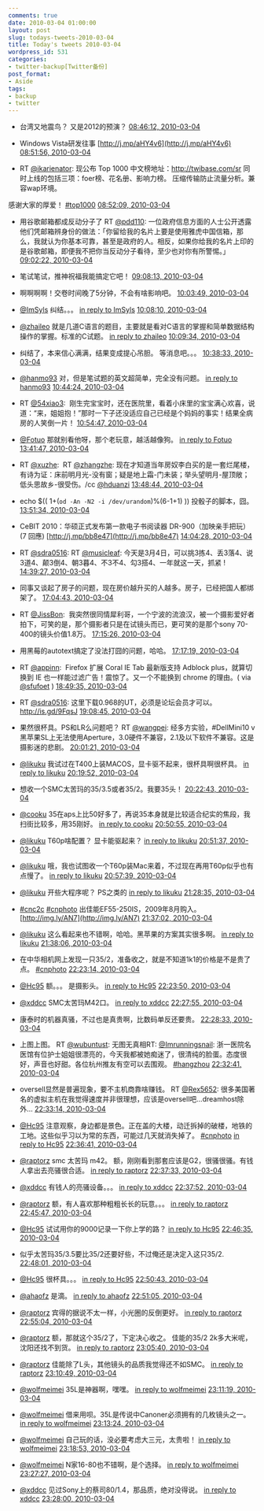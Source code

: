 ```yaml
---
comments: true
date: 2010-03-04 01:00:00
layout: post
slug: todays-tweets-2010-03-04
title: Today's tweets 2010-03-04
wordpress_id: 531
categories:
- twitter-backup[Twitter备份]
post_format:
- Aside
tags:
- backup
- twitter
---
```





  * 台湾又地震鸟？ 又是2012的预演？ [08:46:12, 2010-03-04](http://twitter.com/gfrog/statuses/9949332118)





  * Windows Vista研发往事 [http://j.mp/aHY4v6](http://j.mp/aHY4v6) [08:51:56, 2010-03-04](http://twitter.com/gfrog/statuses/9949570046)





  * RT [@ikarienator](http://twitter.com/ikarienator): 现公布 Top 1000 中文榜地址：http://twibase.com/sr
同时上线的包括三项：foer榜、花名册、影响力榜。
压缩传输防止流量分析。兼容wap环境。

感谢大家的厚爱！ [#top1000](http://search.twitter.com/search?q=%23top1000) [08:52:09, 2010-03-04](http://twitter.com/gfrog/statuses/9949579102)





  * 用谷歌邮箱都成反动分子了 RT [@pdd110](http://twitter.com/pdd110): 一位政府信息方面的人士公开透露他们凭邮箱辨身份的做法：「你留给我的名片上要是使用雅虎中国信箱，那么，我就认为你基本可靠，甚至是政府的人。相反，如果你给我的名片上印的是谷歌邮箱，即便我不把你当反动分子看待，至少也对你有所警惕。」 [09:02:22, 2010-03-04](http://twitter.com/gfrog/statuses/9950009669)





  * 笔试笔试，推神祝福我能搞定它吧！ [09:08:13, 2010-03-04](http://twitter.com/gfrog/statuses/9950258541)





  * 啊啊啊啊！交卷时间晚了5分钟，不会有啥影响吧。 [10:03:49, 2010-03-04](http://twitter.com/gfrog/statuses/9952613136)





  * [@ImSyls](http://twitter.com/ImSyls) 纠结。。。 [in reply to ImSyls](http://twitter.com/ImSyls/statuses/9952701443) [10:08:10, 2010-03-04](http://twitter.com/gfrog/statuses/9952802536)





  * [@zhaileo](http://twitter.com/zhaileo) 就是几道C语言的题目，主要就是看对C语言的掌握和简单数据结构操作的掌握。标准的C试题。 [in reply to zhaileo](http://twitter.com/zhaileo/statuses/9952780507) [10:09:34, 2010-03-04](http://twitter.com/gfrog/statuses/9952863387)





  * 纠结了，本来信心满满，结果变成提心吊胆。 等消息吧。。。 [10:38:33, 2010-03-04](http://twitter.com/gfrog/statuses/9954088648)





  * [@hanmo93](http://twitter.com/hanmo93) 对，但是笔试题的英文超简单，完全没有问题。 [in reply to hanmo93](http://twitter.com/hanmo93/statuses/9954144037) [10:44:24, 2010-03-04](http://twitter.com/gfrog/statuses/9954332933)





  * RT [@54xiao3](http://twitter.com/54xiao3):
		 刚生完宝宝时，还在医院里，看着小床里的宝宝满心欢喜，说道：“来，姐姐抱！”那时一下子还没适应自己已经是个妈妈的事实！结果全病房的人笑倒一片！ [10:54:47, 2010-03-04](http://twitter.com/gfrog/statuses/9954764549)





  * [@Fotuo](http://twitter.com/Fotuo) 那就别看他呀，那个老玩意，越活越像狗。 [in reply to Fotuo](http://twitter.com/Fotuo/statuses/9960879284) [13:41:47, 2010-03-04](http://twitter.com/gfrog/statuses/9960999771)





  * RT [@xuzhe](http://twitter.com/xuzhe):
		 RT [@zhangzhe](http://twitter.com/zhangzhe): 现在才知道当年房奴李白买的是一套烂尾楼，有诗为证：床前明月光-没有窗；疑是地上霜-门未装；举头望明月-屋顶敞；低头思故乡-很受伤。/cc [@hduanzi](http://twitter.com/hduanzi) [13:48:44, 2010-03-04](http://twitter.com/gfrog/statuses/9961209987)





  * echo $(( 1+(`od -An -N2 -i /dev/urandom`)%(6-1+1) )) 投骰子的脚本，囧。 [13:51:34, 2010-03-04](http://twitter.com/gfrog/statuses/9961293059)





  * CeBIT 2010：华硕正式发布第一款电子书阅读器 DR-900（加映亲手把玩） (7 回應) [http://j.mp/bb8e47](http://j.mp/bb8e47) [14:04:28, 2010-03-04](http://twitter.com/gfrog/statuses/9961679782)





  * RT [@sdra0516](http://twitter.com/sdra0516): RT [@musicleaf](http://twitter.com/musicleaf): 今天是3月4日，可以挑3拣4、丢3落4、说3道4、颠3倒4、朝3暮4、不3不4、勾3搭4、一年就这一天，抓紧 ! [14:39:27, 2010-03-04](http://twitter.com/gfrog/statuses/9962635479)





  * 同事又谈起了房子的问题，现在房价越升买的人越多。房子，已经把国人都绑架了。 [17:04:43, 2010-03-04](http://twitter.com/gfrog/statuses/9966070713)





  * RT [@JissBon](http://twitter.com/JissBon):
		 我突然很同情犀利哥，一个宁波的流浪汉，被一个摄影爱好者拍下，可笑的是，那个摄影者只是在试镜头而已，更可笑的是那个sony 70-400的镜头价值1.8万。 [17:15:26, 2010-03-04](http://twitter.com/gfrog/statuses/9966314352)





  * 用黑莓的autotext搞定了没法打囧的问题，哈哈。 [17:17:19, 2010-03-04](http://twitter.com/gfrog/statuses/9966357546)





  * RT [@appinn](http://twitter.com/appinn):
		 Firefox 扩展 Coral IE Tab 最新版支持 Adblock plus，就算切换到 IE 也一样能过滤广告！震惊了。又一个不能换到 chrome 的理由。( via [@sfufoet](http://twitter.com/sfufoet) ) [18:49:35, 2010-03-04](http://twitter.com/gfrog/statuses/9968477299)





  * RT [@sdra0516](http://twitter.com/sdra0516): 这里下载0.968的UT，必须是论坛会员才可以。http://is.gd/9FqsJ [19:08:45, 2010-03-04](http://twitter.com/gfrog/statuses/9968942788)





  * 果然很杯具。PS和LR么问题吧？ RT [@wangpei](http://twitter.com/wangpei): 经多方实验，#DellMini10 v 黑苹果SL上无法使用Aperture，3.0硬件不兼容，2.1及以下软件不兼容。这是摄影迷的悲剧。 [20:01:21, 2010-03-04](http://twitter.com/gfrog/statuses/9970338274)





  * [@likuku](http://twitter.com/likuku) 我试过在T400上装MACOS，显卡驱不起来，很杯具啊很杯具。 [in reply to likuku](http://twitter.com/likuku/statuses/9970742667) [20:19:52, 2010-03-04](http://twitter.com/gfrog/statuses/9970889677)





  * 想收一个SMC太苦玛的35/3.5或者35/2。我要35头！ [20:22:43, 2010-03-04](http://twitter.com/gfrog/statuses/9970978368)





  * [@cooku](http://twitter.com/cooku) 35在aps上比50好多了，再说35本身就是比较适合纪实的焦段，我扫街比较多，用35刚好。 [in reply to cooku](http://twitter.com/cooku/statuses/9971039120) [20:50:55, 2010-03-04](http://twitter.com/gfrog/statuses/9971866926)





  * [@likuku](http://twitter.com/likuku) T60p啥配置？ 显卡能驱起来？ [in reply to likuku](http://twitter.com/likuku/statuses/9971789446) [20:51:37, 2010-03-04](http://twitter.com/gfrog/statuses/9971889490)





  * [@likuku](http://twitter.com/likuku) 哦，我也试图收一个T60p装Mac来着，不过现在再用T60p似乎也有点慢了。 [in reply to likuku](http://twitter.com/likuku/statuses/9971937132) [20:57:39, 2010-03-04](http://twitter.com/gfrog/statuses/9972088991)





  * [@likuku](http://twitter.com/likuku) 开些大程序呢？ PS之类的 [in reply to likuku](http://twitter.com/likuku/statuses/9972369203) [21:28:35, 2010-03-04](http://twitter.com/gfrog/statuses/9973172481)





  * [#cnc2c](http://search.twitter.com/search?q=%23cnc2c) [#cnphoto](http://search.twitter.com/search?q=%23cnphoto) 出佳能EF55-250IS，2009年8月购入。 [http://img.ly/AN7](http://img.ly/AN7) [21:37:02, 2010-03-04](http://twitter.com/gfrog/statuses/9973482158)





  * [@likuku](http://twitter.com/likuku) 这么看起来也不错啊，哈哈。黑苹果的方案其实很多啊。 [in reply to likuku](http://twitter.com/likuku/statuses/9973243789) [21:38:06, 2010-03-04](http://twitter.com/gfrog/statuses/9973520224)





  * 在中华相机网上发现一只35/2，准备收之，就是不知道1k1的价格是不是贵了点。 [#cnphoto](http://search.twitter.com/search?q=%23cnphoto) [22:23:14, 2010-03-04](http://twitter.com/gfrog/statuses/9975237697)





  * [@Hc95](http://twitter.com/Hc95) 额。。。 是摄影头。 [in reply to Hc95](http://twitter.com/Hc95/statuses/9973721148) [22:23:50, 2010-03-04](http://twitter.com/gfrog/statuses/9975260898)





  * [@xddcc](http://twitter.com/xddcc) SMC太苦玛M42口。 [in reply to xddcc](http://twitter.com/xddcc/statuses/9975320034) [22:27:55, 2010-03-04](http://twitter.com/gfrog/statuses/9975420032)





  * 康泰时的机器真骚，不过也是真贵啊，比数码单反还要贵。 [22:28:33, 2010-03-04](http://twitter.com/gfrog/statuses/9975444306)





  * 上图上图。 RT [@wubuntust](http://twitter.com/wubuntust): 无图无真相RT: [@Imrunningsnail](http://twitter.com/Imrunningsnail): 浙一医院名医馆有位护士姐姐很漂亮的，今天我都被她痴迷了，很清纯的脸蛋。态度很好，声音也好甜。各位杭州推友有空可以去围观。 [#hangzhou](http://search.twitter.com/search?q=%23hangzhou) [22:32:41, 2010-03-04](http://twitter.com/gfrog/statuses/9975608987)





  * oversell显然是普遍现象，要不主机商靠啥赚钱。 RT [@Rex5652](http://twitter.com/Rex5652): 很多美国著名的虚拟主机在我觉得速度并非很理想，应该是oversell吧…dreamhost除外… [22:33:14, 2010-03-04](http://twitter.com/gfrog/statuses/9975629725)





  * [@Hc95](http://twitter.com/Hc95) 注意观察，身边都是景色。正在盖的大楼，动迁拆掉的破楼，地铁的工地。这些似乎习以为常的东西，可能过几天就消失掉了。 [#cnphoto](http://search.twitter.com/search?q=%23cnphoto) [in reply to Hc95](http://twitter.com/Hc95/statuses/9975642187) [22:36:41, 2010-03-04](http://twitter.com/gfrog/statuses/9975768013)





  * [@raptorz](http://twitter.com/raptorz) smc 太苦玛 m42。 额，刚刚看到那套应该是G2，很骚很骚。有钱人拿出去亮骚很合适。 [in reply to raptorz](http://twitter.com/raptorz/statuses/9975700984) [22:37:33, 2010-03-04](http://twitter.com/gfrog/statuses/9975801739)





  * [@xddcc](http://twitter.com/xddcc) 有钱人的亮骚设备。。。 [in reply to xddcc](http://twitter.com/xddcc/statuses/9975701136) [22:37:52, 2010-03-04](http://twitter.com/gfrog/statuses/9975813741)





  * [@raptorz](http://twitter.com/raptorz) 额，有人喜欢那种粗粗长长的玩意。。。 [in reply to raptorz](http://twitter.com/raptorz/statuses/9976003865) [22:45:47, 2010-03-04](http://twitter.com/gfrog/statuses/9976121708)





  * [@Hc95](http://twitter.com/Hc95) 试试用你的9000记录一下你上学的路？ [in reply to Hc95](http://twitter.com/Hc95/statuses/9975987960) [22:46:35, 2010-03-04](http://twitter.com/gfrog/statuses/9976153687)





  * 似乎太苦玛35/3.5要比35/2还要好些，不过俺还是决定入这只35/2. [22:48:01, 2010-03-04](http://twitter.com/gfrog/statuses/9976208793)





  * [@Hc95](http://twitter.com/Hc95) 很杯具。。。 [in reply to Hc95](http://twitter.com/Hc95/statuses/9976253005) [22:50:43, 2010-03-04](http://twitter.com/gfrog/statuses/9976314296)





  * [@ahaofz](http://twitter.com/ahaofz) 是滴。 [in reply to ahaofz](http://twitter.com/ahaofz/statuses/9976273420) [22:51:05, 2010-03-04](http://twitter.com/gfrog/statuses/9976328302)





  * [@raptorz](http://twitter.com/raptorz) 宾得的据说不太一样，小光圈的反倒更好。 [in reply to raptorz](http://twitter.com/raptorz/statuses/9976407502) [22:55:04, 2010-03-04](http://twitter.com/gfrog/statuses/9976482562)





  * [@raptorz](http://twitter.com/raptorz) 额，那就这个35/2了，下定决心收之。 佳能的35/2 2k多大米呢，沈阳还找不到货。 [in reply to raptorz](http://twitter.com/raptorz/statuses/9976742194) [23:05:40, 2010-03-04](http://twitter.com/gfrog/statuses/9976916013)





  * [@raptorz](http://twitter.com/raptorz) 佳能除了L头，其他镜头的品质我觉得还不如SMC。 [in reply to raptorz](http://twitter.com/raptorz/statuses/9977058065) [23:10:49, 2010-03-04](http://twitter.com/gfrog/statuses/9977118892)





  * [@wolfmeimei](http://twitter.com/wolfmeimei) 35L是神器啊，嘿嘿。 [in reply to wolfmeimei](http://twitter.com/wolfmeimei/statuses/9977066755) [23:11:19, 2010-03-04](http://twitter.com/gfrog/statuses/9977138306)





  * [@wolfmeimei](http://twitter.com/wolfmeimei) 借来用呗。35L是传说中Canoner必须拥有的几枚镜头之一。 [in reply to wolfmeimei](http://twitter.com/wolfmeimei/statuses/9977173280) [23:13:24, 2010-03-04](http://twitter.com/gfrog/statuses/9977219998)





  * [@wolfmeimei](http://twitter.com/wolfmeimei) 自己玩的话，没必要考虑大三元，太贵啦！ [in reply to wolfmeimei](http://twitter.com/wolfmeimei/statuses/9977329219) [23:18:53, 2010-03-04](http://twitter.com/gfrog/statuses/9977437404)





  * [@wolfmeimei](http://twitter.com/wolfmeimei) N家16-80也不错啊，是个选择。 [in reply to wolfmeimei](http://twitter.com/wolfmeimei/statuses/9977553575) [23:27:27, 2010-03-04](http://twitter.com/gfrog/statuses/9977775226)





  * [@xddcc](http://twitter.com/xddcc) 见过Sony上的蔡司80/1.4，那品质，绝对没得说。 [in reply to xddcc](http://twitter.com/xddcc/statuses/9977595750) [23:28:00, 2010-03-04](http://twitter.com/gfrog/statuses/9977796086)





